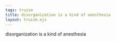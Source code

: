 ```yaml
---
tags: truism
title: disorganization is a kind of anesthesia
layout: truism.ejs
---
```


disorganization is a kind of anesthesia
